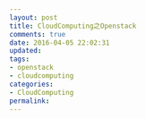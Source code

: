 ```yaml
---
layout: post
title: CloudComputing之Openstack
comments: true
date: 2016-04-05 22:02:31
updated:
tags:
- openstack
- cloudcomputing
categories:
- CloudComputing
permalink:
---
```

